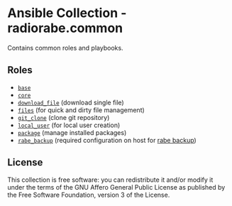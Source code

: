 # Ansible Collection - radiorabe.common

Contains common roles and playbooks.

## Roles

* [`base`](https://github.com/radiorabe/ansible-collection-common/tree/main/roles/base)
* [`core`](https://github.com/radiorabe/ansible-collection-common/tree/main/roles/core)
* [`download_file`](https://github.com/radiorabe/ansible-collection-common/tree/main/roles/download_file) (download single file)
* [`files`](https://github.com/radiorabe/ansible-collection-common/tree/main/roles/files) (for quick and dirty file management)
* [`git_clone`](https://github.com/radiorabe/ansible-collection-common/tree/main/roles/git_clone) (clone git repository)
* [`local_user`](https://github.com/radiorabe/ansible-collection-common/tree/main/roles/local_user) (for local user creation)
* [`package`](https://github.com/radiorabe/ansible-collection-common/tree/main/roles/local_user) (manage installed packages)
* [`rabe_backup`](https://github.com/radiorabe/ansible-collection-common/tree/main/roles/rabe_backup) (required configuration on host for [rabe backup](https://github.com/radiorabe/backup))

## License

This collection is free software: you can redistribute it and/or modify it under the terms of the GNU Affero General Public License as published by the Free Software Foundation, version 3 of the License.
